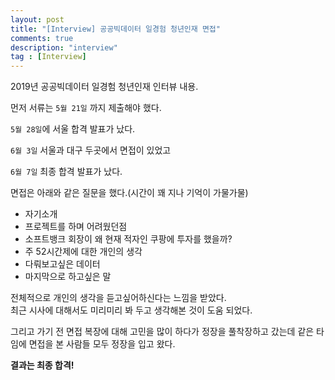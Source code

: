 ```yaml
---
layout: post
title: "[Interview] 공공빅데이터 일경험 청년인재 면접"
comments: true
description: "interview"
tag : [Interview]
---
```


2019년 공공빅데이터 일경험 청년인재 인터뷰 내용.<br>

먼저 서류는 `5월 21일` 까지 제출해야 했다. <br>

`5월 28일`에 서울 합격 발표가 났다.<br>

`6월 3일` 서울과 대구 두곳에서 면접이 있었고 <br>

`6월 7일` 최종 합격 발표가 났다. <br>

면접은 아래와 같은 질문을 했다.(시간이 꽤 지나 기억이 가물가물)<br>
- 자기소개<br>
- 프로젝트를 하며 어려웠던점<br>
- 소프트뱅크 회장이 왜 현재 적자인 쿠팡에 투자를 했을까?<br>
- 주 52시간제에 대한 개인의 생각<br>
- 다뤄보고싶은 데이터<br>
- 마지막으로 하고싶은 말<br>

전체적으로 개인의 생각을 듣고싶어하신다는 느낌을 받았다.<br>
최근 시사에 대해서도 미리미리 봐 두고 생각해본 것이 도움 되었다.<br>

그리고 가기 전 면접 복장에 대해 고민을 많이 하다가 정장을 풀착장하고 갔는데 같은 타임에 면접을 본 사람들 모두 정장을 입고 왔다.<br>


**결과는 최종 합격!**<br>